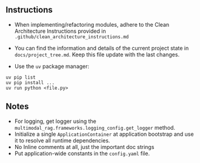 ## Instructions

* When implementing/refactoring modules, adhere to the Clean Architecture Instructions provided
in `.github/clean_architecture_instructions.md`

* You can find the information and details of the current project state in `docs/project_tree.md`.
Keep this file update with the last changes.

* Use the `uv` package manager:
```
uv pip list
uv pip install ...
uv run python <file.py>
```

## Notes

* For logging, get logger using the `multimodal_rag.frameworks.logging_config.get_logger` method.
* Initialize a single `ApplicationContainer` at application bootstrap and use it to resolve all runtime dependencies.
* No Inline comments at all, just the important doc strings
* Put application-wide constants in the `config.yaml` file.

